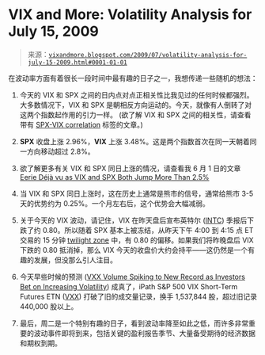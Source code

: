 <!--yml

category: 未分类

date: 2024-05-18 17:38:19

-->

# VIX and More: Volatility Analysis for July 15, 2009

> 来源：[`vixandmore.blogspot.com/2009/07/volatility-analysis-for-july-15-2009.html#0001-01-01`](http://vixandmore.blogspot.com/2009/07/volatility-analysis-for-july-15-2009.html#0001-01-01)

在波动率方面有着很长一段时间中最有趣的日子之一，我想传递一些随机的想法：

1.  今天的 VIX 和 SPX 之间的日内点对点正相关性比我见过的任何时候都强烈。大多数情况下，VIX 和 SPX 是朝相反方向运动的。今天，就像有人倒转了对这两个指数起作用的引力一样。 (欲了解 VIX 和 SPX 之间的相关性，请查看带有 [SPX-VIX correlation](http://vixandmore.blogspot.com/search/label/SPX-VIX%20correlation) 标签的文章。)

1.  **SPX** 收盘上涨 2.96%，**VIX** 上涨 3.48%。这是两个指数首次在同一天朝着同一方向移动超过 2.8%。

1.  欲了解更多有关 VIX 和 SPX 同日上涨的情况，请查看我 6 月 1 日的文章 [Eerie Déjà vu as VIX and SPX Both Jump More Than 2.5%](http://vixandmore.blogspot.com/2009/06/eerie-deja-vu-as-vix-and-spx-both-jump.html)

1.  当 VIX 和 SPX 同日上涨时，这在历史上通常是熊市的信号，通常给熊市 3-5 天的优势约为 0.25%。一个月左右后，这个优势会大幅减弱。

1.  关于今天的 VIX 波动，请记住，VIX 在昨天盘后宣布英特尔 ([INTC](http://vixandmore.blogspot.com/search/label/INTC)) 季报后下跌了约 0.80。所以随着 SPX 基本上被冻结，从昨天下午 4:00 到 4:15 点 ET 交易的 15 分钟 [twilight zone](http://vixandmore.blogspot.com/search/label/twilight%20zone) 中，有 0.80 的偏移。如果我们将昨晚盘后 VIX 下跌的 0.80 抵消掉，那么 VIX 今天的收盘价大约会持平——这仍然是一个有趣的发展，但没那么引人注目。

1.  今天早些时候的预测 ([VXX Volume Spiking to New Record as Investors Bet on Increasing Volatility](http://vixandmore.blogspot.com/2009/07/vxx-volume-spiking-to-new-record-as.html)) 成真了，iPath S&P 500 VIX Short-Term Futures ETN ([VXX](http://vixandmore.blogspot.com/search/label/VXX)) 打破了旧的成交量记录，换手 1,537,844 股，超过旧记录 440,000 股以上。

1.  最后，周二是一个特别有趣的日子，看到波动率降至如此之低，而许多非常重要的波动事件即将到来，包括关键的盈利报告季节、大量备受期待的经济数据和期权到期。
